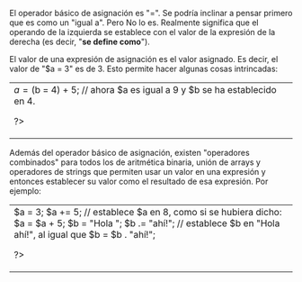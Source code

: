 El operador básico de asignación es "=". Se podría inclinar a pensar primero que 
es como un "igual a". Pero No lo es. Realmente significa que el operando de la izquierda 
se establece con el valor de la expresión de la derecha (es decir, "<strong>se define como</strong>"). 
<p>
 El valor de una expresión de asignación es el valor asignado. Es decir, 
el valor de "$a = 3" es de 3. Esto permite hacer algunas cosas intrincadas: 

<p>

<table>
<tr><td>
<?php

$a = ($b = 4) + 5; // ahora $a es igual a 9 y $b se ha establecido en 4.

?>

</td></tr>
</table>


Además del operador básico de asignación, existen "operadores combinados" 
para todos los de aritmética binaria, unión de arrays y operadores de 
strings que permiten usar un valor en una expresión y entonces establecer 
su valor como el resultado de esa expresión. Por ejemplo:

<p>

<table>
<tr><td>
<?php

$a = 3;
$a += 5; // establece $a en 8, como si se hubiera dicho: $a = $a + 5;
$b = "Hola ";
$b .= "ahí!"; // establece $b en "Hola ahí!", al igual que $b = $b . "ahí!";

?>
</td></tr>
</table>

